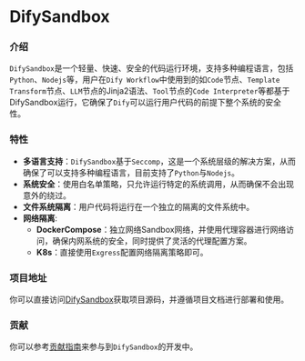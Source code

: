 # DifySandbox

### 介绍
`DifySandbox`是一个轻量、快速、安全的代码运行环境，支持多种编程语言，包括`Python`、`Nodejs`等，用户在`Dify Workflow`中使用到的如`Code`节点、`Template Transform`节点、`LLM`节点的Jinja2语法、`Tool`节点的`Code Interpreter`等都基于DifySandbox运行，它确保了`Dify`可以运行用户代码的前提下整个系统的安全性。

### 特性
- **多语言支持**：`DifySandbox`基于`Seccomp`，这是一个系统层级的解决方案，从而确保了可以支持多种编程语言，目前支持了`Python`与`Nodejs`。
- **系统安全**：使用白名单策略，只允许运行特定的系统调用，从而确保不会出现意外的绕过。
- **文件系统隔离**：用户代码将运行在一个独立的隔离的文件系统中。
- **网络隔离**:
    - **DockerCompose**：独立网络Sandbox网络，并使用代理容器进行网络访问，确保内网系统的安全，同时提供了灵活的代理配置方案。
    - **K8s**：直接使用`Exgress`配置网络隔离策略即可。

### 项目地址
你可以直接访问[DifySandbox](https://github.com/langgenius/dify-sandbox)获取项目源码，并遵循项目文档进行部署和使用。

### 贡献
你可以参考[贡献指南](development/backend/sandbox/contribution.md)来参与到`DifySandbox`的开发中。

